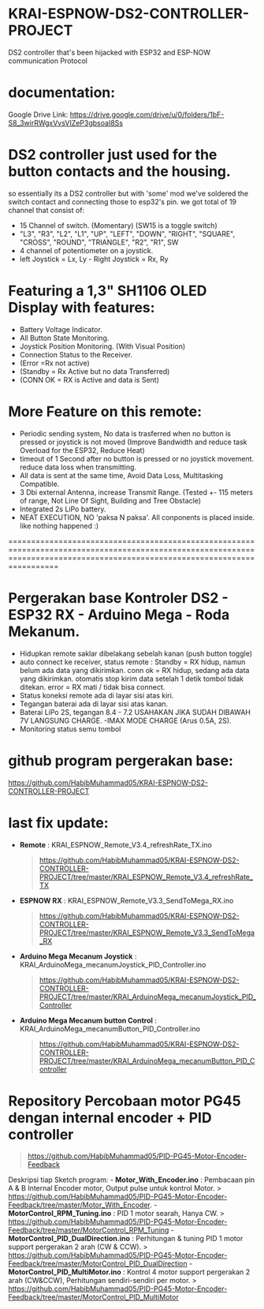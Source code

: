 # KRAI-ESPNOW-DS2-CONTROLLER-PROJECT
DS2 controller that's been hijacked with ESP32 and ESP-NOW communication Protocol

# documentation:
Google Drive Link: https://drive.google.com/drive/u/0/folders/1bF-S8_3wirRWgxVvsVIZeP3gbsoaI8Ss

# DS2 controller just used for the button contacts and the housing.
so essentially its a DS2 controller but with 'some' mod
we've soldered the switch contact and connecting those to esp32's pin.
we got total of 19 channel that consist of:
- 15 Channel of switch. (Momentary) (SW15 is a toggle switch) 
- "L3", "R3", "L2", "L1", "UP", "LEFT", "DOWN", "RIGHT", "SQUARE", "CROSS", "ROUND", "TRIANGLE", "R2", "R1", SW
- 4 channel of potentiometer on a joystick.
- left Joystick = Lx, Ly  -  Right Joystick = Rx, Ry

# Featuring a 1,3" SH1106 OLED Display with features:
- Battery Voltage Indicator.
- All Button State Monitoring.
- Joystick Position Monitoring. (With Visual Position)
- Connection Status to the Receiver.
- (Error =Rx not active)
- (Standby = Rx Active but no data Transferred)
- (CONN OK = RX is Active and data is Sent)

# More Feature on this remote:
- Periodic sending system, No data is trasferred when no button is pressed or joystick is not moved (Improve Bandwidth and reduce task Overload for the ESP32, Reduce Heat)
- timeout of 1 Second after no button is pressed or no joystick movement. reduce data loss when transmitting.
- All data is sent at the same time, Avoid Data Loss, Multitasking Compatible.
- 3 Dbi external Antenna, increase Transmit Range. (Tested +- 115 meters of range, Not Line Of Sight, Building and Tree Obstacle)
- Integrated 2s LiPo battery.
- NEAT EXECUTION, NO 'paksa N paksa'. All conponents is placed inside. like nothing happened :)

=============================================================================================================================================================================

# Pergerakan base Kontroler DS2 - ESP32 RX - Arduino Mega - Roda Mekanum.
- Hidupkan remote saklar dibelakang sebelah kanan (push button toggle)
- auto connect ke receiver, status remote : Standby = RX hidup, namun belum ada data yang dikirimkan.
											                      conn ok = RX hidup, sedang ada data yang dikirimkan. otomatis stop kirim data setelah 1 detik tombol tidak ditekan.
											                      error   = RX mati / tidak bisa connect.
- Status koneksi remote ada di layar sisi atas kiri.
- Tegangan baterai ada di layar sisi atas kanan.
- Baterai LiPo 2S, tegangan 8.4 - 7.2  USAHAKAN JIKA SUDAH DIBAWAH 7V LANGSUNG CHARGE. -IMAX MODE CHARGE (Arus 0.5A, 2S).
- Monitoring status semu tombol

# github program pergerakan base:
https://github.com/HabibMuhammad05/KRAI-ESPNOW-DS2-CONTROLLER-PROJECT

# last fix update: 
- **Remote** : KRAI_ESPNOW_Remote_V3.4_refreshRate_TX.ino
   > https://github.com/HabibMuhammad05/KRAI-ESPNOW-DS2-CONTROLLER-PROJECT/tree/master/KRAI_ESPNOW_Remote_V3.4_refreshRate_TX
   
- **ESPNOW RX** : KRAI_ESPNOW_Remote_V3.3_SendToMega_RX.ino
   > https://github.com/HabibMuhammad05/KRAI-ESPNOW-DS2-CONTROLLER-PROJECT/tree/master/KRAI_ESPNOW_Remote_V3.3_SendToMega_RX
   
- **Arduino Mega Mecanum Joystick** : KRAI_ArduinoMega_mecanumJoystick_PID_Controller.ino
	 > https://github.com/HabibMuhammad05/KRAI-ESPNOW-DS2-CONTROLLER-PROJECT/tree/master/KRAI_ArduinoMega_mecanumJoystick_PID_Controller
  
- **Arduino Mega Mecanum button Control** : KRAI_ArduinoMega_mecanumButton_PID_Controller.ino
	 > https://github.com/HabibMuhammad05/KRAI-ESPNOW-DS2-CONTROLLER-PROJECT/tree/master/KRAI_ArduinoMega_mecanumButton_PID_Controller
  	
		
# Repository Percobaan motor PG45 dengan internal encoder + PID controller
> https://github.com/HabibMuhammad05/PID-PG45-Motor-Encoder-Feedback

Deskripsi tiap Sketch program:
	- **Motor_With_Encoder.ino**  : Pembacaan pin A & B Internal Encoder motor, Output pulse untuk kontrol Motor.
	   > https://github.com/HabibMuhammad05/PID-PG45-Motor-Encoder-Feedback/tree/master/Motor_With_Encoder.
	- **MotorControl_RPM_Tuning.ino**  : PID 1 motor searah, Hanya CW.
	   > https://github.com/HabibMuhammad05/PID-PG45-Motor-Encoder-Feedback/tree/master/MotorControl_RPM_Tuning
	- **MotorControl_PID_DualDirection.ino**  : Perhitungan & tuning PID 1 motor support pergerakan 2 arah (CW & CCW).
	   > https://github.com/HabibMuhammad05/PID-PG45-Motor-Encoder-Feedback/tree/master/MotorControl_PID_DualDirection
	- **MotorControl_PID_MultiMotor.ino**  : Kontrol 4 motor support pergerakan 2 arah (CW&CCW), Perhitungan sendiri-sendiri per motor.
	   > https://github.com/HabibMuhammad05/PID-PG45-Motor-Encoder-Feedback/tree/master/MotorControl_PID_MultiMotor
